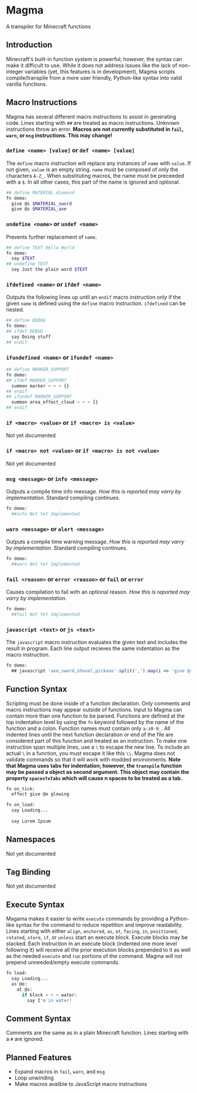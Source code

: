 # Magma
A transpiler for Minecraft functions
## Introduction
Minecraft's built-in function system is powerful; however, the syntax can make it difficult to use. While it does not address issues like the lack of non-integer variables (yet, this features is in development), Magma scripts compile/transpile from a more user friendly, Python-like syntax into valid vanilla functions.
## Macro Instructions
Magma has several different macro instructions to assist in generating code. Lines starting with `##` are treated as macro instructions. Unknown instructions throw an error. **Macros are not currently substituted in `fail`, `warn`, or `msg` instructions. This may change!**
### `define <name> [value]` or `def <name> [value]`
The `define` macro instruction will replace any instances of `name` with `value`. If not given, `value` is an empty string. `name` must be composed of only the characters `A-Z_`. When substituting macros, the name must be preceeded with a `$`. In all other cases, this part of the name is ignored and optional.
```bash
## define MATERIAL diamond
fn demo:
  give @s $MATERIAL_sword
  give @s $MATERIAL_axe
```
### `undefine <name>` or `undef <name>`
Prevents further replacement of `name`.
```bash
## define TEXT Hello World
fn demo:
  say $TEXT
## undefine TEXT
  say Just the plain word $TEXT
```
### `ifdefined <name>` or `ifdef <name>`
Outputs the following lines up until an `endif` macro instruction only if the given `name` is defined using the `define` macro instruction. `ifdefined` can be nested.
```bash
## define DEBUG
fn demo:
## ifdef DEBUG
  say Doing stuff
## endif
```
### `ifundefined <name>` or `ifundef <name>`
```bash
## define MARKER_SUPPORT
fn demo:
## ifdef MARKER_SUPPORT
  summon marker ~ ~ ~ {}
## endif
## ifundef MARKER_SUPPORT
  summon area_effect_cloud ~ ~ ~ {}
## endif
```
### `if <macro> <value>` or `if <macro> is <value>`
Not yet documented
### `if <macro> not <value>` or `if <macro> is not <value>`
Not yet documented
### `msg <message>` or `info <message>`
Outputs a compile time info message. *How this is reported may varry by implementation.* Standard compiling continues.
```bash
fn demo:
  ##info Not Yet Implemented
```
### `warn <message>` or `alert <message>`
Outputs a compile time warning message. *How this is reported may varry by implementation.* Standard compiling continues.
```bash
fn demo:
  ##warn Not Yet Implemented
```
### `fail <reason>` or `error <reason>` or `fail` or `error`
Causes compilation to fail with an optional reason. *How this is reported may varry by implementation.*
```bash
fn demo:
  ##fail Not Yet Implemented
```
### `javascript <text>` or `js <text>`
The `javascript` macro instruction evaluates the given text and includes the result in program. Each line output recieves the same indentation as the macro instruction.
```javascript
fn demo:
  ## javascript 'axe,sword,shovel,pickaxe'.split(',').map(i => 'give @s diamond_' + i).join('\n')
```
## Function Syntax
Scripting must be done inside of a function declaration. Only comments and macro instructions may appear outside of functions. Input to Magma can contain more than one function to be parsed. Functions are defined at the top indentation level by using the `fn` keyword followed by the name of the function and a colon. Function names must contain only `a-z0-9_`. All indented lines until the next function declaration or end of the file are considered part of this function and treated as an instruction. To make one instruction span multiple lines, use a `\` to escape the new line. To include an actual `\` in a function, you must escape it like this `\\`. Magma does not validate commands so that it will work with modded environments. **Note that Magma uses tabs for indentation; however, the `transpile` function may be passed a object as second argument. This object may contain the property `spacesToTabs` which will cause n spaces to be treated as a tab.**
```bash
fn on_tick:
  effect give @e glowing

fn on_load:
  say Loading...
  
  say Lorem Ipsum
```
## Namespaces
Not yet documented
## Tag Binding
Not yet documented
## Execute Syntax
Magama makes it easier to write `execute` commands by providing a Python-like syntax for the command to reduce repetition and improve readability. Lines starting with either `align`, `anchored`, `as`, `at`, `facing`, `in`, `positioned`, `rotated`, `store`, `if`, or `unless` start an execute block. Execute blocks may be stacked. Each instruction in an execute block (indented one more level following it) will receive all the prior execution blocks prepended to it as well as the needed `execute` and `run` portions of the command. Magma will not prepend unneeded/empty execute commands.

```bash
fn load:
  say Loading...
  as @e:
    at @s:
      if block ~ ~ ~ water:
        say I'm in water! 
```
## Comment Syntax
Comments are the same as in a plain Minecraft function. Lines starting with a `#` are ignored.
## Planned Features
+ Expand macros in `fail`, `warn`, and `msg`
+ Loop unwinding
+ Make macros avalible to JavaScript macro instructions
